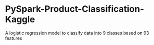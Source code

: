 # PySpark-Product-Classification-Kaggle
A logistic regression model to classify data into 9 classes based on 93 features
